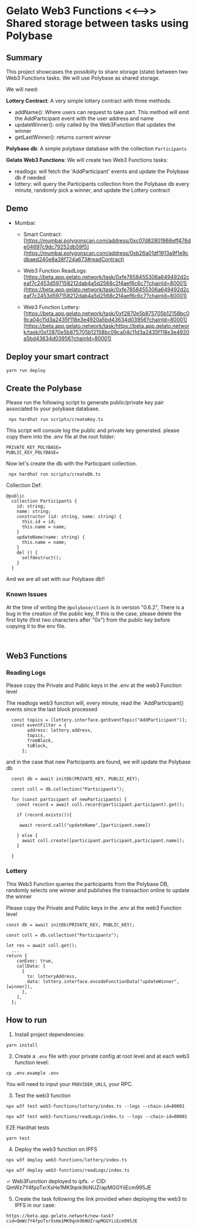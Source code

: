 # Gelato Web3 Functions <<-->> Shared storage between tasks using Polybase

## Summary

This project showcases the possibiity to share storage (state) between two Web3 Functions tasks.
We will use Polybase as shared storage.

We will need:

**Lottery Contract**:
A very simple lottery contract with three methods:

- addName(): Where users can request to take part. This method will emit the AddParticipant event with the user address and name
- updateWinner(): only called by the Web3Function that updates the winner
- getLastWinner(): returns current winner

**Polybase db**:
A simple polybase database with the collection `Participants`

**Gelato Web3 Functions**:
We will create two Web3 Functions tasks:

- readlogs: will fetch the 'AddParticipant' events and update the Polybase db if needed
- lottery: will query the Participants collection from the Polybase db every minute, randomly pick a winner, and update the Lottery contract

## Demo

- Mumbai:

  - Smart Contract: [https://mumbai.polygonscan.com/address/0xc07d82801966eff476de04697c9dc79252db59f5](https://mumbai.polygonscan.com/address/0xb26a01df1913a9f1e9cdbaed240e8a38f724a673#readContract)

  - Web3 Function ReadLogs: [https://beta.app.gelato.network/task/0xfe7858455306a649492d2ceaf7c2453d597158212dab4a5d2568c2f4aef6c6c7?chainId=80001](https://beta.app.gelato.network/task/0xfe7858455306a649492d2ceaf7c2453d597158212dab4a5d2568c2f4aef6c6c7?chainId=80001)

  - Web3 Function Lottery: [https://beta.app.gelato.network/task/0xf2870e5b875705b12158bc09ca04c11d3a2435f118e3e4920a5bd43634d03956?chainId=80001](https://beta.app.gelato.network/task/https://beta.app.gelato.network/task/0xf2870e5b875705b12158bc09ca04c11d3a2435f118e3e4920a5bd43634d03956?chainId=80001)

## Deploy your smart contract

```
yarn run deploy
```

## Create the Polybase

Please run the following script to generate public/private key pair associated to your polybase database.

```
 npx hardhat run scripts/createKey.ts
```

This script will console log the public and private key generated. please copy them into the .env file at the root folder:

```
PRIVATE_KEY_POLYBASE=
PUBLIC_KEY_POLYBASE=
```

Now let's create the db with the Participant collection.

```
 npx hardhat run scripts/createDb.ts
```

Collection Def:

```
@public
  collection Participants {
    id: string;
    name: string;
    constructor (id: string, name: string) {
      this.id = id;
      this.name = name;
    }
    updateName(name: string) {
      this.name = name;
    }
    del () {
      selfdestruct();
    }
  }
```

And we are all set with our Polybase db!!

### Known Issues

At the time of writing the `@polybase/client` is in version "0.6.2",
There is a bug in the creation of the public key, If this is the case, please delete the first byte (first two characters after "0x") from the public key before copying it to the env file.

&nbsp;

## Web3 Functions

### Reading Logs

Please copy the Private and Public keys in the .env at the web3 Function level

The readlogs web3 function will, every minute, read the `AddParticipant() events since the last block processed

```
  const topics = [lottery.interface.getEventTopic("AddParticipant")];
  const eventFilter = {
        address: lottery.address,
        topics,
        fromBlock,
        toBlock,
      };
```

and in the case that new Participants are found, we will update the Polybase db

```
  const db = await initDb(PRIVATE_KEY, PUBLIC_KEY);

  const coll = db.collection("Participants");

  for (const participant of newParticipants) {
    const record = await coll.record(participant.participant).get();

    if (record.exists()){

     await record.call("updateName",[participant.name])

    } else {
      await coll.create([participant.participant,participant.name]);
    }

  }
```

### Lottery

This Web3 Function queries the participants from the Polybase DB, randomly selects one winner and publishes the transaction online to update the winner

Please copy the Private and Public keys in the .env at the web3 Function level

```
const db = await initDb(PRIVATE_KEY, PUBLIC_KEY);

const coll = db.collection("Participants");

let res = await coll.get();
  ...
return {
    canExec: true,
    callData: [
      {
        to: lotteryAddress,
        data: lottery.interface.encodeFunctionData("updateWinner", [winner]),
      },
    ],
  };
```

## How to run

1. Install project dependencies:

```
yarn install
```

2. Create a `.env` file with your private config at root level and at each web3 function level:

```
cp .env.example .env
```

You will need to input your `PROVIDER_URLS`, your RPC.

3. Test the web3 function

```
npx w3f test web3-functions/lottery/index.ts --logs --chain-id=80001

npx w3f test web3-functions/readLogs/index.ts --logs --chain-id=80001
```

E2E Hardhat tests

```
yarn test
```

4. Deploy the web3 function on IPFS

```
npx w3f deploy web3-functions/lottery/index.ts

npx w3f deploy web3-functions/readLogs/index.ts
```

✓ Web3Function deployed to ipfs.
✓ CID: QmWz7Y4fpoTxrXsHe1MK9qnk9bNUZrapMGGYiiEcm995JE

5. Create the task following the link provided when deploying the web3 to IPFS in our case:

```
https://beta.app.gelato.network/new-task?cid=QmWz7Y4fpoTxrXsHe1MK9qnk9bNUZrapMGGYiiEcm995JE
```
